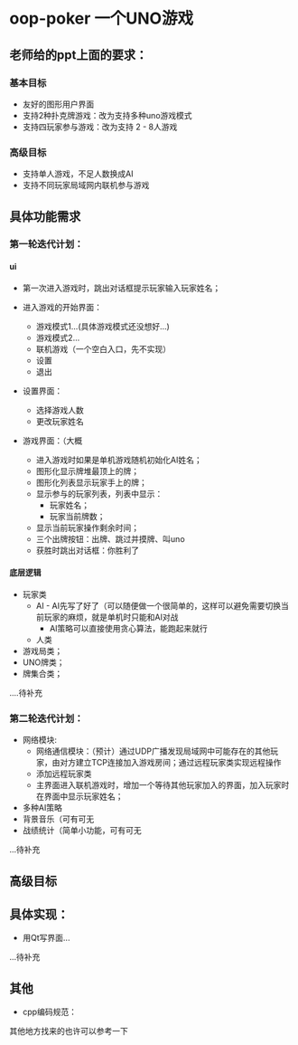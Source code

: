 # oop-poker 一个UNO游戏

## 老师给的ppt上面的要求：

### 基本目标

- 友好的图形用户界面
- 支持2种扑克牌游戏：改为支持多种uno游戏模式
- 支持四玩家参与游戏：改为支持 2 - 8人游戏

### 高级目标

- 支持单人游戏，不足人数换成AI
- 支持不同玩家局域网内联机参与游戏

## 具体功能需求

### 第一轮迭代计划：

#### ui

- 第一次进入游戏时，跳出对话框提示玩家输入玩家姓名；

- 进入游戏的开始界面：
  - 游戏模式1...(具体游戏模式还没想好...)
  - 游戏模式2...
  - 联机游戏（一个空白入口，先不实现）
  - 设置
  - 退出

- 设置界面：
  - 选择游戏人数
  - 更改玩家姓名

- 游戏界面：（大概
  - 进入游戏时如果是单机游戏随机初始化AI姓名；
  - 图形化显示牌堆最顶上的牌；
  - 图形化列表显示玩家手上的牌；
  - 显示参与的玩家列表，列表中显示：
    - 玩家姓名；
    - 玩家当前牌数；
  - 显示当前玩家操作剩余时间；
  - 三个出牌按钮：出牌、跳过并摸牌、叫uno
  - 获胜时跳出对话框：你胜利了

#### 底层逻辑

- 玩家类
  - AI - AI先写了好了（可以随便做一个很简单的，这样可以避免需要切换当前玩家的麻烦，就是单机时只能和AI对战
    - AI策略可以直接使用贪心算法，能跑起来就行
  - 人类
- 游戏局类；
- UNO牌类；
- 牌集合类；

....待补充

### 第二轮迭代计划：

- 网络模块:
  - 网络通信模块：（预计）通过UDP广播发现局域网中可能存在的其他玩家，由对方建立TCP连接加入游戏房间；通过远程玩家类实现远程操作
  - 添加远程玩家类
  - 主界面进入联机游戏时，增加一个等待其他玩家加入的界面，加入玩家时在界面中显示玩家姓名；
- 多种AI策略
- 背景音乐（可有可无
- 战绩统计（简单小功能，可有可无

...待补充

## 高级目标

## 具体实现：

- 用Qt写界面...

...待补充


## 其他

- cpp编码规范：

其他地方找来的也许可以参考一下